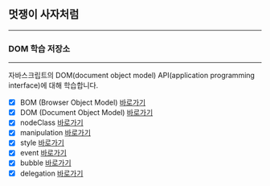 ## 멋쟁이 사자처럼

---

### DOM 학습 저장소

---

자바스크립트의 DOM(document object model) API(application programming interface)에 대해 학습합니다.

- [x] BOM (Browser Object Model) [바로가기](client/chapter/dom/01.BOM.js)
- [x] DOM (Document Object Model) [바로가기](client/chapter/dom/02.DOM.js)
- [x] nodeClass [바로가기](client/chapter/dom/03.nodeClass.js)
- [x] manipulation [바로가기](client/chapter/dom/05.manipulation.js)
- [x] style [바로가기](client/chapter/dom/06.style.js)
- [x] event [바로가기](client/chapter/dom/07.event.js)
- [x] bubble [바로가기](client/chapter/dom/08.bubble.js)
- [x] delegation [바로가기](client/chapter/dom/09.delegation.js)
